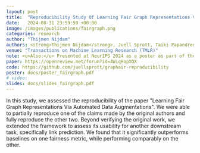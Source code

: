 ```yaml
---
layout: post
title:  "Reproducibility Study Of Learning Fair Graph Representations Via Automated Data Augmentations"
date:   2024-08-31 23:59:59 +00:00
image: /images/publications/fairgraph.png
categories: research
author: "Thijmen Nijdam"
authors: <strong>Thijmen Nijdam</strong>, Juell Sprott, Taiki Papandreou-Lazos, Jurgen de Heus
venue: "Transactions on Machine Learning Research (TMLR)"
note: <u>Also:</u> Presented at NeurIPS 2024 as a poster as part of the Machine Learning Reprodicibilty Challenge (MLRC)
paper: https://openreview.net/forum?id=4WiqHopXQX
code: https://github.com/juellsprott/graphair-reproducibility
poster: docs/poster_fairgraph.pdf
# video: 
slides: docs/slides_fairgraph.pdf
---
```


In this study, we assessed the reproducibility of the paper "Learning Fair Graph Representations Via Automated Data Augmentations". We were able to partially reproduce one of the claims made by the original authors and fully reproduce the other two. Beyond verifying the original work, we extended the framework to assess its usability for another downstream task, specifically link prediction. We found that it significantly outperforms baselines on one fairness metric, while performing comparably on the other.
